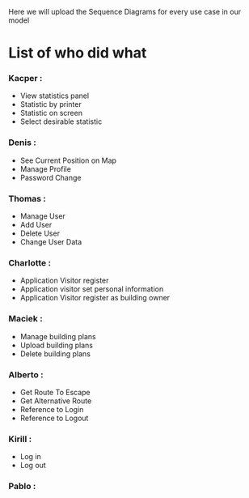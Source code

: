 Here we will upload the Sequence Diagrams for every use case in our model

# List of who did what  
 
### Kacper : 
+ View statistics panel
+ Statistic by printer
+ Statistic on screen
+ Select desirable statistic
         
### Denis  :
+ See Current Position on Map
+ Manage Profile
+ Password Change

### Thomas :
+ Manage User
+ Add User
+ Delete User
+ Change User Data

### Charlotte :
+ Application Visitor register
+ Application visitor set personal information
+ Application Visitor register as building owner
### Maciek :
+ Manage building plans
+ Upload building plans
+ Delete building plans

### Alberto :
+ Get Route To Escape
+ Get Alternative Route
+ Reference to Login
+ Reference to Logout

### Kirill : 
+ Log in
+ Log out

### Pablo :
